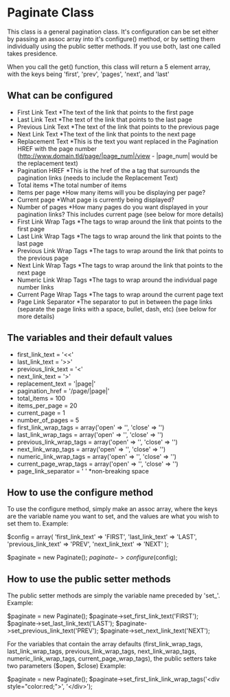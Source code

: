#  Paginate Class

This class is a general pagination class. It's configuration can be set either by passing an assoc array into it's configure() method, or by setting them individually using the public setter methods. If you use both, last one called takes presidence.

When you call the get() function, this class will return a 5 element array, with the keys being 'first', 'prev', 'pages', 'next', and 'last'

## What can be configured
- First Link Text *The text of the link that points to the first page
- Last Link Text *The text of the link that points to the last page
- Previous Link Text *The text of the link that points to the previous page
- Next Link Text *The text of the link that points to the next page
- Replacement Text *This is the text you want replaced in the Pagination HREF with the page number (http://www.domain.tld/page/|page_num|/view - |page_num| would be the replacement text)
- Pagination HREF *This is the href of the a tag that surrounds the pagination links (needs to include the Replacement Text)
- Total items *The total number of items
- Items per page *How many items will you be displaying per page?
- Current page *What page is currently being displayed?
- Number of pages *How many pages do you want displayed in your pagination links? This includes current page (see below for more details)
- First Link Wrap Tags *The tags to wrap around the link that points to the first page
- Last Link Wrap Tags *The tags to wrap around the link that points to the last page
- Previous Link Wrap Tags *The tags to wrap around the link that points to the previous page
- Next Link Wrap Tags *The tags to wrap around the link that points to the next page
- Numeric Link Wrap Tags *The tags to wrap around the individual page number links
- Current Page Wrap Tags *The tags to wrap around the current page text
- Page Link Separator *The separator to put in between the page links (separate the page links with a space, bullet, dash, etc) (see below for more details)

## The variables and their default values
- first_link_text = '<<'
- last_link_text = '>>'
- previous_link_text = '<'
- next_link_text = '>'
- replacement_text = '|page|'
- pagination_href = '/page/|page|'
- total_items = 100
- items_per_page = 20
- current_page = 1
- number_of_pages = 5
- first_link_wrap_tags = array('open' => '', 'close' => '')
- last_link_wrap_tags = array('open' => '', 'close' => '')
- previous_link_wrap_tags = array('open' => '', 'close' => '')
- next_link_wrap_tags = array('open' => '', 'close' => '')
- numeric_link_wrap_tags = array('open' => '', 'close' => '')
- current_page_wrap_tags = array('open' => '', 'close' => '')
- page_link_separator = '&nbsp;' *non-breaking space

## How to use the configure method
To use the configure method, simply make an assoc array, where the keys are the variable name you want to set, and the values are what you wish to set them to.
Example:

$config = array(
	'first_link_text' => 'FIRST',
	'last_link_text' => 'LAST',
	'previous_link_text' => 'PREV',
	'next_link_text' => 'NEXT'
);

$paginate = new Paginate();
$paginate->configure($config);

## How to use the public setter methods
The public setter methods are simply the variable name preceded by 'set_'.
Example:

$paginate = new Paginate();
$paginate->set_first_link_text('FIRST');
$paginate->set_last_link_text('LAST');
$paginate->set_previous_link_text('PREV');
$paginate->set_next_link_text('NEXT');

For the variables that contain the array defaults (first_link_wrap_tags, last_link_wrap_tags, previous_link_wrap_tags, next_link_wrap_tags, numeric_link_wrap_tags, current_page_wrap_tags), the public setters take two parameters ($open, $close)
Example:

$paginate = new Paginate();
$paginate->set_first_link_link_wrap_tags('&lt;div style="color:red;"&gt;', '&lt;/div&gt;');

